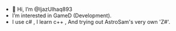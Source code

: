 - 👋 Hi, I’m @IjazUlhaq893
-  I’m interested in GameD (Development).
-  I use c# , I learn c++ , And trying out AstroSam's very own 'Z#'.


<!---
IjazUlhaq893/IjazUlhaq893 is a ✨ special ✨ repository because its `README.md` (this file) appears on your GitHub profile.
You can click the Preview link to take a look at your changes.
--->
